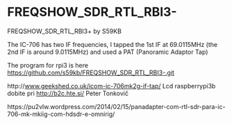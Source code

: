 # FREQSHOW_SDR_RTL_RBI3-
FREQSHOW_SDR_RTL_RBI3+ by S59KB


The IC-706 has two IF frequencies, I tapped the 1st IF at 69.0115MHz (the 2nd IF is around 9.0115MHz) and used a PAT (Panoramic Adaptor Tap)

The program for rpi3 is here
https://github.com/s59kb/FREQSHOW_SDR_RTL_RBI3-.git

http\://www.geekshed.co.uk/icom-ic-706mk2g-if-tap/
Lcd raspberrypi3b dobite pri http://b2c.hte.si/ Peter Tonkovič

https\://pu2vlw.wordpress.com/2014/02/15/panadapter-com-rtl-sdr-para-ic-706-mk-mkiig-com-hdsdr-e-omnirig/
